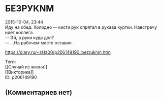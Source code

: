 БЕЗРУКNМ
========

  
2015-10-04, 23:44  
 Иду на обед. Холодно -- кисти рук спрятал в рукава куртки. Навстречу идёт коллега.   
 -- Эй, а руки куда дел?   
 -- ...На рабочем месте оставил.   
  
<https://diary.ru/~zHz00/p206149190_bezruknm.htm>  
  
Теги:  
[[Случай из жизни]]  
[[Викторика]]  
ID: p206149190  


(Комментариев нет)
------------------